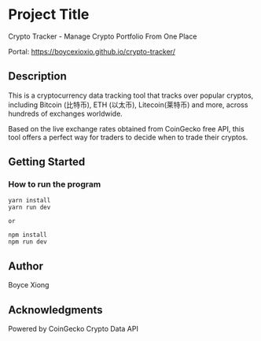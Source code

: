 # Project Title

Crypto Tracker - Manage Crypto Portfolio From One Place

Portal: https://boycexioxio.github.io/crypto-tracker/

## Description

This is a cryptocurrency data tracking tool that tracks over popular cryptos, including Bitcoin (比特币), ETH (以太币), Litecoin(莱特币) and more, across hundreds of exchanges worldwide.

Based on the live exchange rates obtained from CoinGecko free API, this tool offers a perfect way for traders to decide when to trade their cryptos.

## Getting Started

### How to run the program

```
yarn install
yarn run dev

or

npm install
npm run dev

```


## Author

Boyce Xiong  


## Acknowledgments
Powered by CoinGecko Crypto Data API